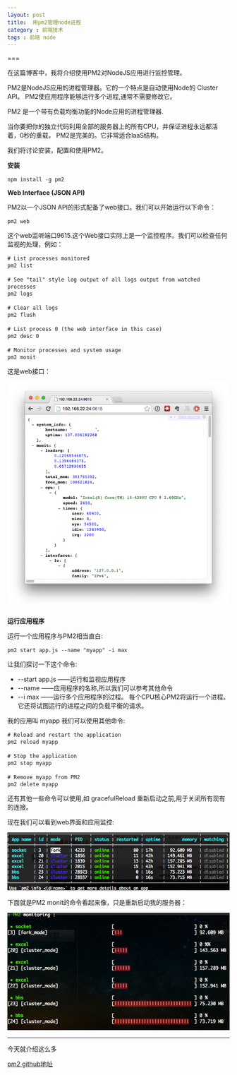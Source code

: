 ```yaml
---
layout: post
title:  用pm2管理node进程
category : 前端技术
tags : 前端 node
---
```

===

在这篇博客中，我将介绍使用PM2对NodeJS应用进行监控管理。

PM2是NodeJS应用的进程管理器。它的一个特点是自动使用Node的 Cluster API。 PM2使应用程序能够运行多个进程,通常不需要修改它。

PM2 是一个带有负载均衡功能的Node应用的进程管理器.

当你要把你的独立代码利用全部的服务器上的所有CPU，并保证进程永远都活着，0秒的重载， PM2是完美的。它非常适合IaaS结构。

我们将讨论安装，配置和使用PM2。

**安装**

```
npm install -g pm2

```

**Web Interface (JSON API)**

PM2以一个JSON API的形式配备了web接口。我们可以开始运行以下命令：

```
pm2 web

```

这个web监听端口9615.这个Web接口实际上是一个监控程序。我们可以检查任何监视的处理，例如：


```
# List processes monitored
pm2 list

# See "tail" style log output of all logs output from watched processes
pm2 logs

# Clear all logs
pm2 flush

# List process 0 (the web interface in this case)
pm2 desc 0

# Monitor processes and system usage
pm2 monit

```

这是web接口：

![pm2](/blog-assets/2015-03-13/1.png)

**运行应用程序**

运行一个应用程序与PM2相当直白:

```
pm2 start app.js --name "myapp" -i max
```
让我们探讨一下这个命令:

* --start app.js ——运行和监视应用程序
* --name ——应用程序的名称,所以我们可以参考其他命令
* --i max ——运行多个应用程序的过程。 每个CPU核心PM2将运行一个进程。 它还将试图运行的进程之间的负载平衡的请求。

我的应用叫 myapp 我们可以使用其他命令:

```
# Reload and restart the application
pm2 reload myapp

# Stop the application
pm2 stop myapp

# Remove myapp from PM2
pm2 delete myapp

```
还有其他一些命令可以使用,如 gracefulReload 重新启动之前,用于关闭所有现有的连接。

现在我们可以看到web界面和应用监控:

![pm2](/blog-assets/2015-03-13/2.png)


下面就是PM2 monit的命令看起来像，只是重新启动我的服务器：

![pm2](/blog-assets/2015-03-13/3.jpg)


----

今天就介绍这么多

[pm2 github地址](https://github.com/Unitech/pm2)


